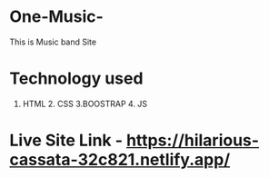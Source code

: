 # One-Music-
This is Music band Site 
# Technology used 
1. HTML 2. CSS 3.BOOSTRAP 4. JS 

# Live Site Link - https://hilarious-cassata-32c821.netlify.app/
